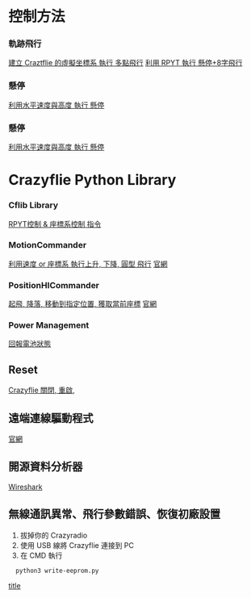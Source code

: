 # 控制方法
### 軌跡飛行
[建立 Craztflie 的虛擬坐標系 執行 多點飛行](https://github.com/bitcraze/crazyflie-lib-python/blob/master/examples/positioning/initial_position.py)
[利用 RPYT 執行 懸停+8字飛行](https://github.com/bitcraze/crazyflie-lib-python/blob/master/examples/positioning/flowsequenceSync.py)

### 懸停
[利用水平速度與高度 執行 懸停](https://github.com/ataffanel/crazyflie-push-demo/blob/8b9b2e8/src/push.c#L105-L106)

### 懸停
[利用水平速度與高度 執行 懸停](https://github.com/ataffanel/crazyflie-push-demo/blob/8b9b2e8/src/push.c#L105-L106)

# Crazyflie Python Library
### Cflib Library
[RPYT控制 & 座標系控制 指令](https://github.com/bitcraze/crazyflie-lib-python/blob/master/cflib/crazyflie/commander.py)

### MotionCommander
[利用速度 or 座標系 執行上升, 下降, 圓型 飛行](https://github.com/bitcraze/crazyflie-lib-python/blob/master/examples/autonomy/motion_commander_demo.py)
[官網](https://www.bitcraze.io/documentation/repository/crazyflie-lib-python/master/api/cflib/positioning/motion_commander/)


### PositionHlCommander
[起飛, 降落, 移動到指定位置, 獲取當前座標](https://github.com/bitcraze/crazyflie-lib-python/blob/master/cflib/positioning/position_hl_commander.py)
[官網](https://www.bitcraze.io/documentation/repository/crazyflie-lib-python/master/api/cflib/positioning/position_hl_commander/)

### Power Management
[回報電池狀態](https://github.com/bitcraze/crazyflie-firmware/blob/crazyflie2/hal/src/pm_f405.c#L172)

## Reset
[Crazyflie 關閉, 重啟, ](https://www.bitcraze.io/documentation/repository/crazyflie-lib-python/master/api/cflib/utils/power_switch/)

## 遠端連線驅動程式
[官網](https://www.bitcraze.io/documentation/repository/crazyflie-lib-python/master/api/cflib/crtp/crtpdriver/)

## 開源資料分析器
[Wireshark](https://www.bitcraze.io/documentation/repository/crazyflie-lib-python/master/development/wireshark/)

## 無線通訊異常、飛行參數錯誤、恢復初廠設置
1. 拔掉你的 Crazyradio
2. 使用 USB 線將 Crazyflie 連接到 PC
3. 在 CMD 執行
```
  python3 write-eeprom.py
```

[title](https://www.example.com)

